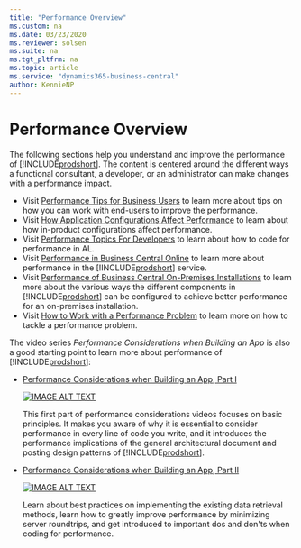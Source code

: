```yaml
---
title: "Performance Overview"
ms.custom: na
ms.date: 03/23/2020
ms.reviewer: solsen
ms.suite: na
ms.tgt_pltfrm: na
ms.topic: article
ms.service: "dynamics365-business-central"
author: KennieNP
---
```


# Performance Overview

The following sections help you understand and improve the performance of [!INCLUDE[prodshort](../developer/includes/prodshort.md)]. The content is centered around the different ways a functional consultant, a developer, or an administrator can make changes with a performance impact.

- Visit [Performance Tips for Business Users](performance-users.md) to learn more about tips on how you can work with end-users to improve the performance.
- Visit [How Application Configurations Affect Performance](performance-application.md) to learn about how in-product configurations affect performance.
- Visit [Performance Topics For Developers](performance-developer.md) to learn about how to code for performance in AL.
- Visit [Performance in Business Central Online](performance-online.md) to learn more about performance in the [!INCLUDE[prodshort](../developer/includes/prodshort.md)] service.
- Visit [Performance of Business Central On-Premises Installations](performance-onprem.md) to learn more about the various ways the different components in [!INCLUDE[prodshort](../developer/includes/prodshort.md)] can be configured to achieve better performance for an on-premises installation.
- Visit [How to Work with a Performance Problem](performance-work-perf-problem.md) to learn more on how to tackle a performance problem.


The video series *Performance Considerations when Building an App* is also a good starting point to learn more about performance of [!INCLUDE[prodshort](../developer/includes/prodshort.md)]:

- [Performance Considerations when Building an App, Part I](https://www.youtube.com/watch?v=MooYL05V11Y)  

  [![IMAGE ALT TEXT](http://img.youtube.com/vi/MooYL05V11Y/0.jpg)](https://www.youtube.com/watch?v=MooYL05V11Y "Performance Considerations when Building an App Part I")

  This first part of performance considerations videos focuses on basic principles. It makes you aware of why it is essential to consider performance in every line of code you write, and it introduces the performance implications of the general architectural document and posting design patterns of [!INCLUDE[prodshort](../developer/includes/prodshort.md)].
  
- [Performance Considerations when Building an App, Part II](https://www.youtube.com/watch?v=VN7V4GyULtY)  

  [![IMAGE ALT TEXT](http://img.youtube.com/vi/VN7V4GyULtY/0.jpg)](https://www.youtube.com/watch?v=VN7V4GyULtY "Performance Considerations when Building an App Part II")

  Learn about best practices on implementing the existing data retrieval methods, learn how to greatly improve performance by minimizing server roundtrips, and get introduced to important dos and don'ts when coding for performance.
  
